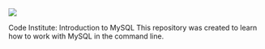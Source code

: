 <img src="https://codeinstitute.s3.amazonaws.com/fullstack/ci_logo_small.png" style="margin: 0;">

Code Institute: Introduction to MySQL
This repository was created to learn how to work with MySQL in the command line. 
